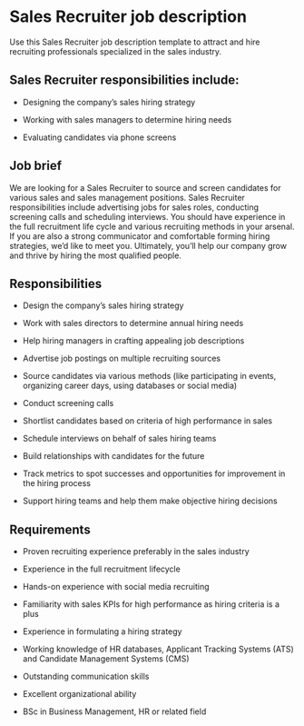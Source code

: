# Sales Recruiter job description
Use this Sales Recruiter job description template to attract and hire recruiting professionals specialized in the sales industry.


## Sales Recruiter responsibilities include:
* Designing the company’s sales hiring strategy

* Working with sales managers to determine hiring needs

* Evaluating candidates via phone screens



## Job brief

We are looking for a Sales Recruiter to source and screen candidates for various sales and sales management positions.
Sales Recruiter responsibilities include advertising jobs for sales roles, conducting screening calls and scheduling interviews. You should have experience in the full recruitment life cycle and various recruiting methods in your arsenal. If you are also a strong communicator and comfortable forming hiring strategies, we’d like to meet you.
Ultimately, you’ll help our company grow and thrive by hiring the most qualified people.


## Responsibilities

* Design the company’s sales hiring strategy

* Work with sales directors to determine annual hiring needs

* Help hiring managers in crafting appealing job descriptions

* Advertise job postings on multiple recruiting sources

* Source candidates via various methods (like participating in events, organizing career days, using databases or social media)

* Conduct screening calls

* Shortlist candidates based on criteria of high performance in sales

* Schedule interviews on behalf of sales hiring teams

* Build relationships with candidates for the future

* Track metrics to spot successes and opportunities for improvement in the hiring process

* Support hiring teams and help them make objective hiring decisions


## Requirements

* Proven recruiting experience preferably in the sales industry

* Experience in the full recruitment lifecycle

* Hands-on experience with social media recruiting

* Familiarity with sales KPIs for high performance as hiring criteria is a plus

* Experience in formulating a hiring strategy

* Working knowledge of HR databases, Applicant Tracking Systems (ATS) and Candidate Management Systems (CMS)

* Outstanding communication skills

* Excellent organizational ability

* BSc in Business Management, HR or related field
